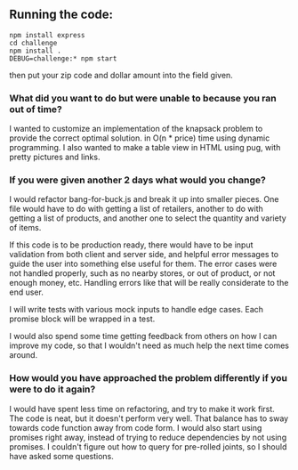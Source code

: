 ## Running the code:
```
npm install express
cd challenge
npm install .
DEBUG=challenge:* npm start
```
then put your zip code and dollar amount into the field given.

### What did you want to do but were unable to because you ran out of time?
I wanted to customize an implementation of the knapsack problem to provide the correct optimal solution. in O(n * price) time using dynamic programming. I also wanted to make a table view in HTML using pug, with pretty pictures and links.

### If you were given another 2 days what would you change?
I would refactor bang-for-buck.js and break it up into smaller pieces. One file would have to do with getting a list of retailers, another to do with getting a list of products, and another one to select the quantity and variety of items.

If this code is to be production ready, there would have to be input validation from both client and server side, and helpful error messages to guide the user into something else useful for them. The error cases were not handled properly, such as no nearby stores, or out of product, or not enough money, etc. Handling errors like that will be really considerate to the end user. 

I will write tests with various mock inputs to handle edge cases. Each promise block will be wrapped in a test.

I would also spend some time getting feedback from others on how I can improve my code, so that I wouldn't need as much help the next time comes around.


### How would you have approached the problem differently if you were to do it again?

I would have spent less time on refactoring, and try to make it work first. The code is neat, but it doesn't perform very well. That balance has to sway towards code function away from code form. I would also start using promises right away, instead of trying to reduce dependencies by not using promises. I couldn't figure out how to query for pre-rolled joints, so I should have asked some questions.
